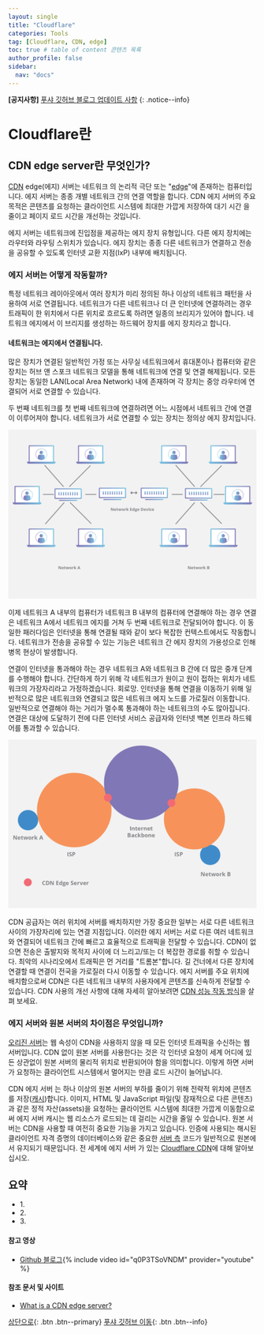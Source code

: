 ```yaml
---
layout: single
title: "Cloudflare"
categories: Tools
tag: [Cloudflare, CDN, edge]
toc: true # table of content 콘텐츠 목록
author_profile: false
sidebar:
  nav: "docs"
---
```


**[공지사항]** [푸샤 깃허브 블로그 업데이트 사항](https://github.com/de24world/de24world.github.io)
{: .notice--info}

# Cloudflare란

## CDN edge server란 무엇인가?

[CDN](https://www.cloudflare.com/learning/cdn/what-is-a-cdn/) edge(에지) 서버는 네트워크 의 논리적 극단 또는 "[edge](https://www.cloudflare.com/learning/serverless/glossary/what-is-edge-computing/)"에 존재하는 컴퓨터입니다. 에지 서버는 종종 개별 네트워크 간의 연결 역할을 합니다. CDN 에지 서버의 주요 목적은 콘텐츠를 요청하는 클라이언트 시스템에 최대한 가깝게 저장하여 대기 시간 을 줄이고 페이지 로드 시간을 개선하는 것입니다.

에지 서버는 네트워크에 진입점을 제공하는 에지 장치 유형입니다. 다른 에지 장치에는 라우터와 라우팅 스위치가 있습니다. 에지 장치는 종종 다른 네트워크가 연결하고 전송을 공유할 수 있도록 인터넷 교환 지점(IxP) 내부에 배치됩니다.

### 에지 서버는 어떻게 작동할까?

특정 네트워크 레이아웃에서 여러 장치가 미리 정의된 하나 이상의 네트워크 패턴을 사용하여 서로 연결됩니다. 네트워크가 다른 네트워크나 더 큰 인터넷에 연결하려는 경우 트래픽이 한 위치에서 다른 위치로 흐르도록 하려면 일종의 브리지가 있어야 합니다. 네트워크 에지에서 이 브리지를 생성하는 하드웨어 장치를 에지 장치라고 합니다.

#### 네트워크는 에지에서 연결됩니다.

많은 장치가 연결된 일반적인 가정 또는 사무실 네트워크에서 휴대폰이나 컴퓨터와 같은 장치는 허브 앤 스포크 네트워크 모델을 통해 네트워크에 연결 및 연결 해제됩니다. 모든 장치는 동일한 LAN(Local Area Network) 내에 존재하며 각 장치는 중앙 라우터에 연결되어 서로 연결할 수 있습니다.

두 번째 네트워크를 첫 번째 네트워크에 연결하려면 어느 시점에서 네트워크 간에 연결이 이루어져야 합니다. 네트워크가 서로 연결할 수 있는 장치는 정의상 에지 장치입니다.

<img src="/assets/images/Tools/cdn-edge-network-device.png" />

이제 네트워크 A 내부의 컴퓨터가 네트워크 B 내부의 컴퓨터에 연결해야 하는 경우 연결은 네트워크 A에서 네트워크 에지를 거쳐 두 번째 네트워크로 전달되어야 합니다. 이 동일한 패러다임은 인터넷을 통해 연결될 때와 같이 보다 복잡한 컨텍스트에서도 작동합니다. 네트워크가 전송을 공유할 수 있는 기능은 네트워크 간 에지 장치의 가용성으로 인해 병목 현상이 발생합니다.

연결이 인터넷을 통과해야 하는 경우 네트워크 A와 네트워크 B 간에 더 많은 중개 단계를 수행해야 합니다. 간단하게 하기 위해 각 네트워크가 원이고 원이 접하는 위치가 네트워크의 가장자리라고 가정하겠습니다. 회로망. 인터넷을 통해 연결을 이동하기 위해 일반적으로 많은 네트워크와 연결되고 많은 네트워크 에지 노드를 가로질러 이동합니다. 일반적으로 연결해야 하는 거리가 멀수록 통과해야 하는 네트워크의 수도 많아집니다. 연결은 대상에 도달하기 전에 다른 인터넷 서비스 공급자와 인터넷 백본 인프라 하드웨어를 통과할 수 있습니다.

<img src="/assets/images/Tools/cdn-edge-server-placement.png" />

CDN 공급자는 여러 위치에 서버를 배치하지만 가장 중요한 일부는 서로 다른 네트워크 사이의 가장자리에 있는 연결 지점입니다. 이러한 에지 서버는 서로 다른 여러 네트워크와 연결되어 네트워크 간에 빠르고 효율적으로 트래픽을 전달할 수 있습니다. CDN이 없으면 전송은 출발지와 목적지 사이에 더 느리고/또는 더 복잡한 경로를 취할 수 있습니다. 최악의 시나리오에서 트래픽은 먼 거리를 "트롬본"합니다. 길 건너에서 다른 장치에 연결할 때 연결이 전국을 가로질러 다시 이동할 수 있습니다. 에지 서버를 주요 위치에 배치함으로써 CDN은 다른 네트워크 내부의 사용자에게 콘텐츠를 신속하게 전달할 수 있습니다. CDN 사용의 개선 사항에 대해 자세히 알아보려면 [CDN 성능 작동 방식](https://www.cloudflare.com/ko-kr/learning/cdn/performance/)을 살펴 보세요.

### 에지 서버와 원본 서버의 차이점은 무엇입니까?

[오리진 서버](https://www.cloudflare.com/ko-kr/learning/cdn/glossary/origin-server/)는 웹 속성이 CDN을 사용하지 않을 때 모든 인터넷 트래픽을 수신하는 웹 서버입니다. CDN 없이 원본 서버를 사용한다는 것은 각 인터넷 요청이 세계 어디에 있든 상관없이 원본 서버의 물리적 위치로 반환되어야 함을 의미합니다. 이렇게 하면 서버가 요청하는 클라이언트 시스템에서 멀어지는 만큼 로드 시간이 늘어납니다.

CDN 에지 서버 는 하나 이상의 원본 서버의 부하를 줄이기 위해 전략적 위치에 콘텐츠를 저장([캐시](https://www.cloudflare.com/ko-kr/learning/cdn/what-is-caching/))합니다. 이미지, HTML 및 JavaScript 파일(및 잠재적으로 다른 콘텐츠)과 같은 정적 자산(assets)을 요청하는 클라이언트 시스템에 최대한 가깝게 이동함으로써 에지 서버 캐시는 웹 리소스가 로드되는 데 걸리는 시간을 줄일 수 있습니다. 원본 서버는 CDN을 사용할 때 여전히 중요한 기능을 가지고 있습니다. 인증에 사용되는 해시된 클라이언트 자격 증명의 데이터베이스와 같은 중요한 [서버 측](https://www.cloudflare.com/ko-kr/learning/serverless/glossary/client-side-vs-server-side/) 코드가 일반적으로 원본에서 유지되기 때문입니다. 전 세계에 에지 서버 가 있는 [Cloudflare CDN](https://www.cloudflare.com/ko-kr/cdn/)에 대해 알아보십시오.

<div class="notice--success">
<h2>요약</h2>
<ul>
  <li>1. </li>
  <li>2. </li>
  <li>3. </li>
</ul>
</div>

#### 참고 영상

- [Github 블로그](https://youtu.be/q0P3TSoVNDM){% include video id="q0P3TSoVNDM" provider="youtube" %}

#### 참조 문서 및 사이트

- [What is a CDN edge server?](https://www.cloudflare.com/de-de/learning/cdn/glossary/edge-server/)

[상단으로](#svg-란){: .btn .btn--primary}
[푸샤 깃허브 이동](https://github.com/de24world){: .btn .btn--info}
